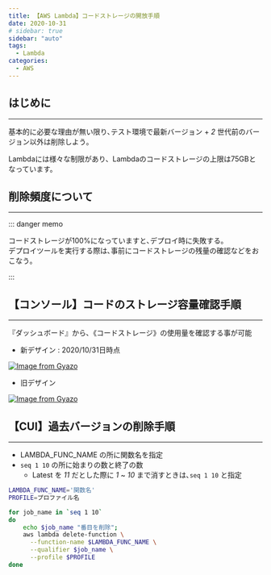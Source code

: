 ```yaml
---
title: 【AWS Lambda】コードストレージの開放手順
date: 2020-10-31
# sidebar: true
sidebar: "auto"
tags:
  - Lambda
categories:
  - AWS
---
```


## はじめに

---

基本的に必要な理由が無い限り､テスト環境で最新バージョン + *2* 世代前のバージョン以外は削除しよう｡

Lambdaには様々な制限があり、Lambdaのコードストレージの上限は75GBとなっています。

## 削除頻度について

---

::: danger memo

コードストレージが100%になっていますと､デプロイ時に失敗する｡</br>
デプロイツールを実行する際は､事前にコードストレージの残量の確認などをおこなう｡

:::

## 【コンソール】コードのストレージ容量確認手順

---

『ダッシュボード』から､《コードストレージ》の使用量を確認する事が可能

- 新デザイン : 2020/10/31日時点

[![Image from Gyazo](https://i.gyazo.com/b13a33b252792472558a3f1e9cfcc52f.png)](https://gyazo.com/b13a33b252792472558a3f1e9cfcc52f)

- 旧デザイン

[![Image from Gyazo](https://i.gyazo.com/0cab82c3148da142d8927a65d9d525f2.png)](https://gyazo.com/0cab82c3148da142d8927a65d9d525f2)

## 【CUI】過去バージョンの削除手順

---

- LAMBDA_FUNC_NAME の所に関数名を指定
- `seq 1 10` の所に始まりの数と終了の数
  - Latest を *11* だとした際に *1* ~ *10* まで消すときは､`seq 1 10` と指定

```sh
LAMBDA_FUNC_NAME='関数名'
PROFILE=プロファイル名

for job_name in `seq 1 10`
do
    echo $job_name "番目を削除";
    aws lambda delete-function \
      --function-name $LAMBDA_FUNC_NAME \
      --qualifier $job_name \
      --profile $PROFILE
done
```